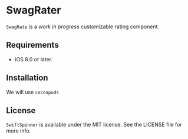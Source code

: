 # SwagRater

`SwagRate` is a _work in progress_ customizable rating component.

## Requirements

* iOS 8.0 or later.

## Installation

We will use `cocoapods`

## License

`SwiftSpinner` is available under the MIT license. See the LICENSE file for more info.